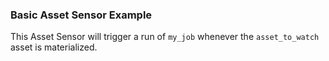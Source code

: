 ### Basic Asset Sensor Example

<CodeExample filePath="guides/automation/simple-asset-sensor-example.py" language="python" title="Simple Asset Sensor Example" />

This Asset Sensor will trigger a run of `my_job` whenever the `asset_to_watch` asset is materialized.